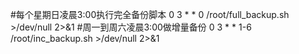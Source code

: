 #每个星期日凌晨3:00执行完全备份脚本
0 3 * * 0 /root/full_backup.sh >/dev/null 2>&1
#周一到周六凌晨3:00做增量备份
0 3 * * 1-6 /root/inc_backup.sh >/dev/null 2>&1